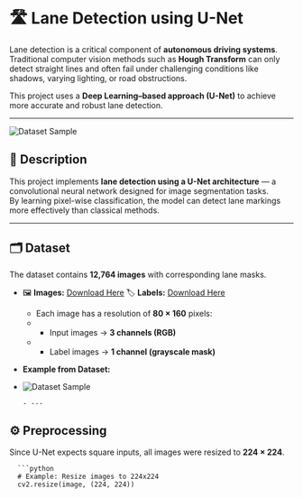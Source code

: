 # 🛣️ Lane Detection using U-Net

Lane detection is a critical component of **autonomous driving systems**.  
Traditional computer vision methods such as **Hough Transform** can only detect straight lines and often fail under challenging conditions like shadows, varying lighting, or road obstructions.  

This project uses a **Deep Learning–based approach (U-Net)** to achieve more accurate and robust lane detection.

---
![Dataset Sample]("C:\Users\APSSDC\Downloads\UNet.png")

## 📘 Description

This project implements **lane detection using a U-Net architecture** — a convolutional neural network designed for image segmentation tasks.  
By learning pixel-wise classification, the model can detect lane markings more effectively than classical methods.

---

## 🗂️ Dataset

The dataset contains **12,764 images** with corresponding lane masks.

- 🖼️ **Images:** [Download Here](https://www.dropbox.com/s/rrh8lrdclzlnxzv/full_CNN_train.p?dl=0)
  🏷️ **Labels:** [Download Here](https://www.dropbox.com/s/ak850zqqfy6ily0/full_CNN_labels.p?dl=0)
 
  - Each image has a resolution of **80 × 160** pixels:
  - - Input images → **3 channels (RGB)**
  - - Label images → **1 channel (grayscale mask)**
     
 - **Example from Dataset:**
     
- ![Dataset Sample](assets/dataset_sample.png)
     
      - ---

## ⚙️ Preprocessing

 Since U-Net expects square inputs, all images were resized to **224 × 224**.

      ```python
      # Example: Resize images to 224x224
      cv2.resize(image, (224, 224))
